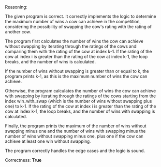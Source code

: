 Reasoning:

The given program is correct. It correctly implements the logic to determine the maximum number of wins a cow can achieve in the competition, considering the possibility of swapping the cow's rating with the rating of another cow.

The program first calculates the number of wins the cow can achieve without swapping by iterating through the ratings of the cows and comparing them with the rating of the cow at index k-1. If the rating of the cow at index i is greater than the rating of the cow at index k-1, the loop breaks, and the number of wins is calculated.

If the number of wins without swapping is greater than or equal to k, the program prints k-1, as this is the maximum number of wins the cow can achieve.

Otherwise, the program calculates the number of wins the cow can achieve with swapping by iterating through the ratings of the cows starting from the index win_with_swap (which is the number of wins without swapping plus one) to k-1. If the rating of the cow at index i is greater than the rating of the cow at index k-1, the loop breaks, and the number of wins with swapping is calculated.

Finally, the program prints the maximum of the number of wins without swapping minus one and the number of wins with swapping minus the number of wins without swapping minus one, plus one if the cow can achieve at least one win without swapping.

The program correctly handles the edge cases and the logic is sound.

Correctness: **True**